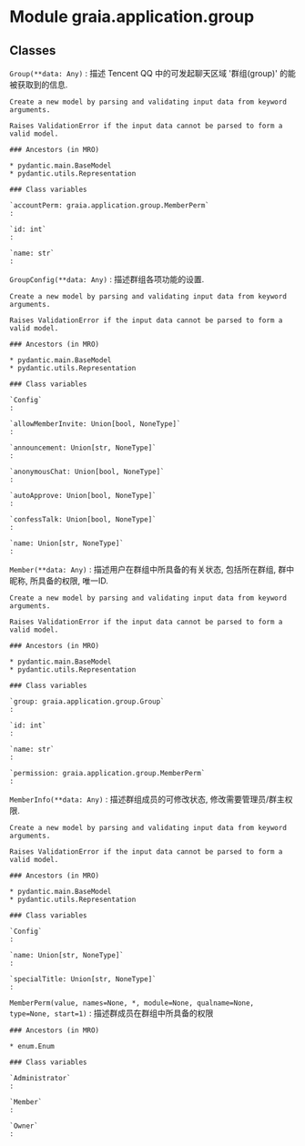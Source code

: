 Module graia.application.group
==============================

Classes
-------

`Group(**data: Any)`
:   描述 Tencent QQ 中的可发起聊天区域 '群组(group)' 的能被获取到的信息.
    
    Create a new model by parsing and validating input data from keyword arguments.
    
    Raises ValidationError if the input data cannot be parsed to form a valid model.

    ### Ancestors (in MRO)

    * pydantic.main.BaseModel
    * pydantic.utils.Representation

    ### Class variables

    `accountPerm: graia.application.group.MemberPerm`
    :

    `id: int`
    :

    `name: str`
    :

`GroupConfig(**data: Any)`
:   描述群组各项功能的设置.
    
    Create a new model by parsing and validating input data from keyword arguments.
    
    Raises ValidationError if the input data cannot be parsed to form a valid model.

    ### Ancestors (in MRO)

    * pydantic.main.BaseModel
    * pydantic.utils.Representation

    ### Class variables

    `Config`
    :

    `allowMemberInvite: Union[bool, NoneType]`
    :

    `announcement: Union[str, NoneType]`
    :

    `anonymousChat: Union[bool, NoneType]`
    :

    `autoApprove: Union[bool, NoneType]`
    :

    `confessTalk: Union[bool, NoneType]`
    :

    `name: Union[str, NoneType]`
    :

`Member(**data: Any)`
:   描述用户在群组中所具备的有关状态, 包括所在群组, 群中昵称, 所具备的权限, 唯一ID.
    
    Create a new model by parsing and validating input data from keyword arguments.
    
    Raises ValidationError if the input data cannot be parsed to form a valid model.

    ### Ancestors (in MRO)

    * pydantic.main.BaseModel
    * pydantic.utils.Representation

    ### Class variables

    `group: graia.application.group.Group`
    :

    `id: int`
    :

    `name: str`
    :

    `permission: graia.application.group.MemberPerm`
    :

`MemberInfo(**data: Any)`
:   描述群组成员的可修改状态, 修改需要管理员/群主权限.
    
    Create a new model by parsing and validating input data from keyword arguments.
    
    Raises ValidationError if the input data cannot be parsed to form a valid model.

    ### Ancestors (in MRO)

    * pydantic.main.BaseModel
    * pydantic.utils.Representation

    ### Class variables

    `Config`
    :

    `name: Union[str, NoneType]`
    :

    `specialTitle: Union[str, NoneType]`
    :

`MemberPerm(value, names=None, *, module=None, qualname=None, type=None, start=1)`
:   描述群成员在群组中所具备的权限

    ### Ancestors (in MRO)

    * enum.Enum

    ### Class variables

    `Administrator`
    :

    `Member`
    :

    `Owner`
    :